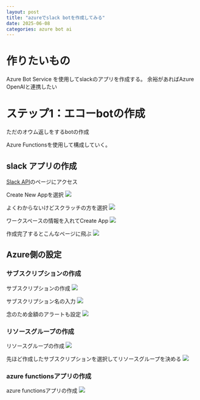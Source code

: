 ```yaml
---
layout: post
title: "azureでslack botを作成してみる"
date: 2025-06-08
categories: azure bot ai
---
```


# 作りたいもの
 Azure Bot Service を使用してslackのアプリを作成する。
 余裕があればAzure OpenAIと連携したい

# ステップ1：エコーbotの作成
ただのオウム返しをするbotの作成

Azure Functionsを使用して構成していく。

## slack アプリの作成

[Slack API](https://api.slack.com/apps)のページにアクセス

Create New Appを選択
![]({{site.baseurl}}/images/azure/slack-bot/slack-app.png)

よくわからないけどスクラッチの方を選択
![]({{site.baseurl}}/images/azure/slack-bot/slack-app2.png)

ワークスペースの情報を入れてCreate App
![]({{site.baseurl}}/images/azure/slack-bot/slack-app3.png)

作成完了するとこんなページに飛ぶ
![]({{site.baseurl}}/images/azure/slack-bot/slack-app4.png)

## Azure側の設定

### サブスクリプションの作成

サブスクリプションの作成
![]({{site.baseurl}}/images/azure/slack-bot/azure-ss1.png)

サブスクリプション名の入力
![]({{site.baseurl}}/images/azure/slack-bot/azure-ss2.png)

念のため金額のアラートも設定
![]({{site.baseurl}}/images/azure/slack-bot/azure-ss3.png)

### リソースグループの作成

リソースグループの作成
![]({{site.baseurl}}/images/azure/slack-bot/azure-rg1.png)

先ほど作成したサブスクリプションを選択してリソースグループを決める
![]({{site.baseurl}}/images/azure/slack-bot/azure-rg2.png)

### azure functionsアプリの作成

azure functionsアプリの作成
![]({{site.baseurl}}/images/azure/slack-bot/azure-func1.png)


